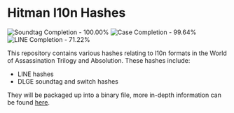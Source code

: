 # Hitman l10n Hashes

<!-- BADGES_START -->
![Soundtag Completion - 100.00%](https://img.shields.io/badge/Soundtag-100.00%25-green.svg)
![Case Completion - 99.64%](https://img.shields.io/badge/Case-99.64%25-green.svg)
![LINE Completion - 71.22%](https://img.shields.io/badge/LINE-71.22%25-yellow.svg)
<!-- BADGES_END -->

This repository contains various hashes relating to l10n formats in the World of Assassination Trilogy and Absolution. These hashes include:
- LINE hashes
- DLGE soundtag and switch hashes

They will be packaged up into a binary file, more in-depth information can be found [here](https://tonytools.win/libraries/hmlanguages#hash-list).
